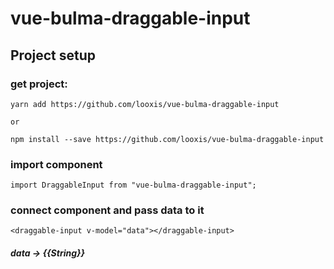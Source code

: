 # vue-bulma-draggable-input

## Project setup

### get project:
```
yarn add https://github.com/looxis/vue-bulma-draggable-input

or

npm install --save https://github.com/looxis/vue-bulma-draggable-input
```
### import component
```
import DraggableInput from "vue-bulma-draggable-input";
```
### connect component and pass data to it 
```
<draggable-input v-model="data"></draggable-input>
```
##### data -> {{String}} 
